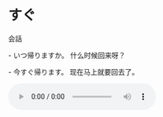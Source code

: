 # すぐ

会話

\- いつ帰りますか。 什么时候回来呀？

\- 今すぐ帰ります。 现在马上就要回去了。

<audio src="http://dict.youdao.com/dictvoice?le=jap&audio=いつ帰りますか。 今すぐ帰ります。&type=3" controls></audio>
